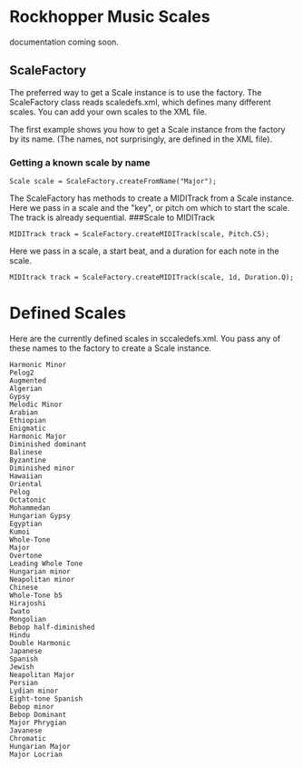 # Rockhopper Music Scales

documentation coming soon.

## ScaleFactory
The preferred way to get a Scale instance is to use the factory.
The ScaleFactory class reads scaledefs.xml, which defines many different scales. You can add your own scales to the XML file.

The first example shows you how to get a Scale instance from the factory by its name. (The names, not surprisingly, are defined in the XML file).
### Getting a known scale by name
	Scale scale = ScaleFactory.createFromName("Major");
	
	
The ScaleFactory has methods to create a MIDITrack from a Scale instance. Here we pass in a scale and the "key", or pitch om which to start the scale. The track is already sequential.
###Scale to MIDITrack

	MIDITrack track = ScaleFactory.createMIDITrack(scale, Pitch.C5);

Here we pass in a scale, a start beat, and a duration for each note in the scale.
 	
	MIDItrack track = ScaleFactory.createMIDITrack(scale, 1d, Duration.Q);
	

# Defined Scales
Here are the currently defined scales in sccaledefs.xml. You pass any of these names to the factory to create a Scale instance.

	Harmonic Minor
	Pelog2
	Augmented
	Algerian
	Gypsy
	Melodic Minor
	Arabian
	Ethiopian
	Enigmatic
	Harmonic Major
	Diminished dominant
	Balinese
	Byzantine
	Diminished minor
	Hawaiian
	Oriental
	Pelog
	Octatonic
	Mohammedan
	Hungarian Gypsy
	Egyptian
	Kumoi
	Whole-Tone
	Major
	Overtone
	Leading Whole Tone
	Hungarian minor
	Neapolitan minor
	Chinese
	Whole-Tone b5
	Hirajoshi
	Iwato
	Mongolian
	Bebop half-diminished
	Hindu
	Double Harmonic
	Japanese
	Spanish
	Jewish
	Neapolitan Major
	Persian
	Lydian minor
	Eight-tone Spanish
	Bebop minor
	Bebop Dominant
	Major Phrygian
	Javanese
	Chromatic
	Hungarian Major
	Major Locrian
	
